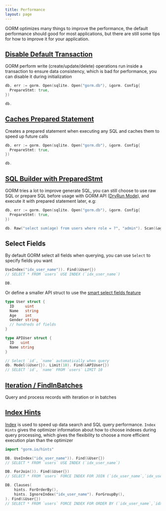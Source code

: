 ```yaml
---
title: Performance
layout: page
---
```


GORM optimizes many things to improve the performance, the default performance should good for most applications, but there are still some tips for how to improve it for your application.

## [Disable Default Transaction](transactions.html)

GORM perform write (create/update/delete) operations run inside a transaction to ensure data consistency, which is bad for performance, you can disable it during initialization

```go
db, err := gorm. Open(sqlite. Open("gorm.db"), &gorm. Config{
  PrepareStmt: true,
})

db.
```

## [Caches Prepared Statement](session.html)

Creates a prepared statement when executing any SQL and caches them to speed up future calls

```go
db, err := gorm. Open(sqlite. Open("gorm.db"), &gorm. Config{
  PrepareStmt: true,
})

db.
```

## [SQL Builder with PreparedStmt](sql_builder.html)

GORM tries a lot to improve generate SQL, you can still choose to use raw SQL or prepare SQL before usage with GORM API ([DryRun Mode](session.html)), and execute it with prepared statement later, e.g:

```go
db, err := gorm. Open(sqlite. Open("gorm.db"), &gorm. Config{
  PrepareStmt: true,
})

db. Raw("select sum(age) from users where role = ?", "admin"). Scan(&age)
```

## Select Fields

By default GORM select all fields when querying, you can use `Select` to specify fields you want

```go
UseIndex("idx_user_name")). Find(&User{})
// SELECT * FROM `users` USE INDEX (`idx_user_name`)

DB.
```

Or define a smaller API struct to use the [smart select fields feature](advanced_query.html)

```go
type User struct {
  ID     uint
  Name   string
  Age    int
  Gender string
  // hundreds of fields
}

type APIUser struct {
  ID   uint
  Name string
}

// Select `id`, `name` automatically when query
db. Model(&User{}). Limit(10). Find(&APIUser{})
// SELECT `id`, `name` FROM `users` LIMIT 10
```

## [Iteration / FindInBatches](advanced_query.html)

Query and process records with iteration or in batches

## [Index Hints](hints.html)

[Index](indexes.html) is used to speed up data search and SQL query performance. `Index Hints` gives the optimizer information about how to choose indexes during query processing, which gives the flexibility to choose a more efficient execution plan than the optimizer

```go
import "gorm.io/hints"

DB. UseIndex("idx_user_name")). Find(&User{})
// SELECT * FROM `users` USE INDEX (`idx_user_name`)

DB. ForJoin()). Find(&User{})
// SELECT * FROM `users` FORCE INDEX FOR JOIN (`idx_user_name`,`idx_user_id`)"

DB. Clauses(
    hints. ForOrderBy(),
    hints. IgnoreIndex("idx_user_name"). ForGroupBy(),
). Find(&User{})
// SELECT * FROM `users` FORCE INDEX FOR ORDER BY (`idx_user_name`,`idx_user_id`) IGNORE INDEX FOR GROUP BY (`idx_user_name`)"
```
